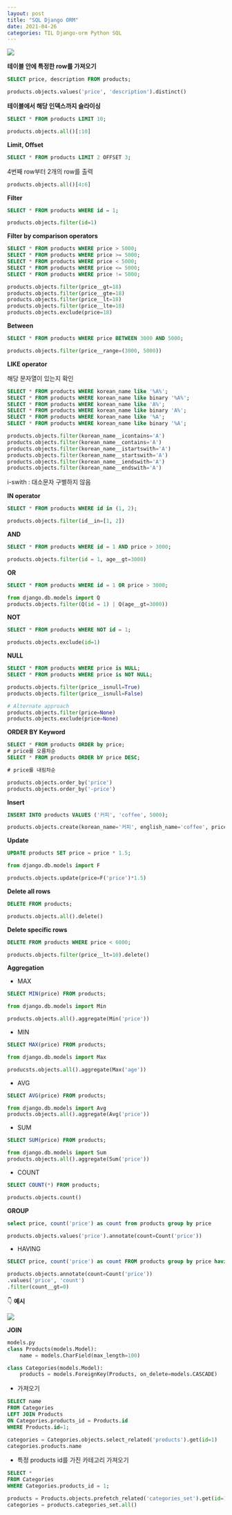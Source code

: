 ```yaml
---
layout: post
title: "SQL Django ORM"
date: 2021-04-26
categories: TIL Django-orm Python SQL
---
```


![](https://images.velog.io/images/action2thefuture/post/28c970ec-c1f6-4d88-96ac-afa5dea86697/sql%EB%AC%B8.png)

**테이블 안에 특정한 row를 가져오기**

```sql
SELECT price, description FROM products;
```

```python
products.objects.values('price', 'description').distinct()
```

**테이블에서 해당 인덱스까지 슬라이싱**

```sql
SELECT * FROM products LIMIT 10;
```

```python
products.objects.all()[:10]
```

**Limit, Offset**

```sql
SELECT * FROM products LIMIT 2 OFFSET 3;
```

4번째 row부터 2개의 row를 출력

```python
products.objects.all()[4:6]
```

**Filter**

```sql
SELECT * FROM products WHERE id = 1;
```

```python
products.objects.filter(id=1)
```

**Filter by comparison operators**

```sql
SELECT * FROM products WHERE price > 5000;
SELECT * FROM products WHERE price >= 5000;
SELECT * FROM products WHERE price < 5000;
SELECT * FROM products WHERE price <= 5000;
SELECT * FROM products WHERE price != 5000;
```

```python
products.objects.filter(price__gt=18)
products.objects.filter(price__gte=18)
products.objects.filter(price__lt=18)
products.objects.filter(price__lte=18)
products.objects.exclude(price=18)
```

**Between**

```sql
SELECT * FROM products WHERE price BETWEEN 3000 AND 5000;
```

```python
products.objects.filter(price__range=(3000, 5000))
```

**LIKE operator**

해당 문자열이 있는지 확인

```sql
SELECT * FROM products WHERE korean_name like '%A%';
SELECT * FROM products WHERE korean_name like binary '%A%';
SELECT * FROM products WHERE korean_name like 'A%';
SELECT * FROM products WHERE korean_name like binary 'A%';
SELECT * FROM products WHERE korean_name like '%A';
SELECT * FROM products WHERE korean_name like binary '%A';
```

```python
products.objects.filter(korean_name__icontains='A')
products.objects.filter(korean_name__contains='A')
products.objects.filter(korean_name__istartswith='A')
products.objects.filter(korean_name__startswith='A')
products.objects.filter(korean_name__iendswith='A')
products.objects.filter(korean_name__endswith='A')
```

i-swith : 대소문자 구별하지 않음

**IN operator**

```sql
SELECT * FROM products WHERE id in (1, 2);
```

```python
products.objects.filter(id__in=[1, 2])
```

**AND**

```sql
SELECT * FROM products WHERE id = 1 AND price > 3000;
```

```python
products.objects.filter(id = 1, age__gt=3000)
```

**OR**

```sql
SELECT * FROM products WHERE id = 1 OR price > 3000;
```

```python
from django.db.models import Q
products.objects.filter(Q(id = 1) | Q(age__gt=3000))
```

**NOT**

```sql
SELECT * FROM products WHERE NOT id = 1;
```

```python
products.objects.exclude(id=1)
```

**NULL**

```sql
SELECT * FROM products WHERE price is NULL;
SELECT * FROM products WHERE price is NOT NULL;
```

```python
products.objects.filter(price__isnull=True)
products.objects.filter(price__isnull=False)
```

```python
# Alternate approach
products.objects.filter(price=None)
products.objects.exclude(price=None)
```

**ORDER BY Keyword**

```sql
SELECT * FROM products ORDER by price;
# price를 오름차순
SELECT * FROM products ORDER bY price DESC;

# price를 내림차순
```

```python
products.objects.order_by('price')
products.objects.order_by('-price')
```

**Insert**

```sql
INSERT INTO products VALUES ('커피', 'coffee', 5000);
```

```python
products.objects.create(korean_name='커피', english_name='coffee', price=5000)
```

**Update**

```sql
UPDATE products SET price = price * 1.5;
```

```python
from django.db.models import F

products.objects.update(price=F('price')*1.5)
```

**Delete all rows**

```sql
DELETE FROM products;
```

```python
products.objects.all().delete()
```

**Delete specific rows**

```sql
DELETE FROM products WHERE price < 6000;
```

```python
products.objects.filter(price__lt=10).delete()
```

**Aggregation**

- MAX

```sql
SELECT MIN(price) FROM products;
```

```python
from django.db.models import Min

products.objects.all().aggregate(Min('price'))
```

- MIN

```sql
SELECT MAX(price) FROM products;
```

```python
from django.db.models import Max

producsts.objects.all().aggregate(Max('age'))
```

- AVG

```sql
SELECT AVG(price) FROM products;
```

```python
from django.db.models import Avg
products.objects.all().aggregate(Avg('price'))
```

- SUM

```sql
SELECT SUM(price) FROM products;
```

```python
from django.db.models import Sum
products.objects.all().aggregate(Sum('price'))
```

- COUNT

```sql
SELECT COUNT(*) FROM products;
```

```python
products.objects.count()
```

**GROUP**

```sql
select price, count('price') as count from products group by price
```

```python
products.objects.values('price').annotate(count=Count('price'))
```

- HAVING

```sql
SELECT price, count('price') as count FROM products group by price having count >  0;
```

```python
products.objects.annotate(count=Count('price'))
.values('price', 'count')
.filter(count__gt=0)
```

👇 **예시**

![](https://images.velog.io/images/action2thefuture/post/c8d49b4b-7374-4128-b70c-4238b3283485/query%20set.png)

**JOIN**

```python
models.py
class Products(models.Model):
    name = models.CharField(max_length=100)

class Categories(models.Model):
    products = models.ForeignKey(Products, on_delete=models.CASCADE)
```

- 가져오기

```sql
SELECT name
FROM Categories
LEFT JOIN Products
ON Categories.products_id = Products.id
WHERE Products.id=1;
```

```python
categories = Categories.objects.select_related('products').get(id=1)
categories.products.name
```

- 특정 products id를 가진 카테고리 가져오기

```sql
SELECT *
FROM Categories
WHERE Categories.products_id = 1;
```

```python
products = Products.objects.prefetch_related('categories_set').get(id=1)
categories = products.categories_set.all()
```
